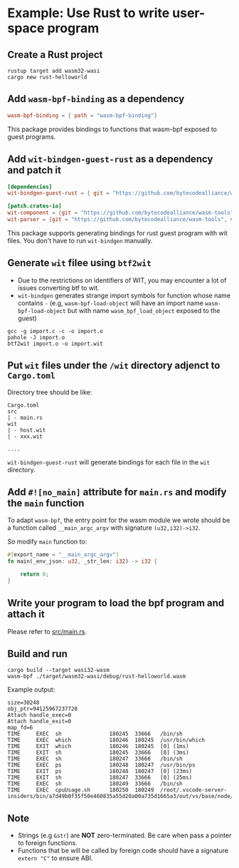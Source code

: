 # Example: Use Rust to write user-space program

## Create a Rust project 
```console
rustup target add wasm32-wasi
cargo new rust-helloworld
```

## Add `wasm-bpf-binding` as a dependency

```toml
wasm-bpf-binding = { path = "wasm-bpf-binding"}
```

This package provides bindings to functions that wasm-bpf exposed to guest programs.

## Add `wit-bindgen-guest-rust` as a dependency and patch it

```toml
[dependencies]
wit-bindgen-guest-rust = { git = "https://github.com/bytecodealliance/wit-bindgen", version = "0.3.0" }

[patch.crates-io]
wit-component = {git = "https://github.com/bytecodealliance/wasm-tools", version = "0.5.0", rev = "9640d187a73a516c42b532cf2a10ba5403df5946"}
wit-parser = {git = "https://github.com/bytecodealliance/wasm-tools", version = "0.5.0", rev = "9640d187a73a516c42b532cf2a10ba5403df5946"}
```

This package supports generating bindings for rust guest program with wit files. You don't have to run `wit-bindgen` manually.


## Generate `wit` filee using `btf2wit`

- Due to the restrictions on identifiers of WIT, you may encounter a lot of issues converting btf to wit.
- `wit-bindgen` generates strange import symbols for function whose name contains `-` (e.g, `wasm-bpf-load-object` will have an import name `wasm-bpf-load-object` but with name ``wasm_bpf_load_object``  exposed to the guest)

```console
gcc -g import.c -c -o import.o
pahole -J import.o
btf2wit import.o -o import.wit
```

## Put `wit` files under the `/wit` directory adjenct to `Cargo.toml`

Directory tree should be like:
```
Cargo.toml
src
| - main.rs
wit
| - host.wit
| - xxx.wit

....
```

`wit-bindgen-guest-rust` will generate bindings for each file in the `wit` directory.

## Add `#![no_main]` attribute for `main.rs` and modify the `main` function

To adapt `wasm-bpf`, the entry point for the wasm module we wrote should be a function called `__main_argc_argv` with signature `(u32,i32)->i32`.

So modify `main` function to:

```rust
#[export_name = "__main_argc_argv"]
fn main(_env_json: u32, _str_len: i32) -> i32 {

    return 0;
}
```

## Write your program to load the bpf program and attach it

Please refer to [src/main.rs](src/main.rs).

## Build and run

```console
cargo build --target wasi32-wasm
wasm-bpf ./target/wasm32-wasi/debug/rust-helloworld.wasm
```

Example output:
```console
size=30248
obj_ptr=94125967237728
Attach handle_exec=0
Attach handle_exit=0
map_fd=6
TIME     EXEC  sh               180245  33666   /bin/sh
TIME     EXEC  which            180246  180245  /usr/bin/which
TIME     EXIT  which            180246  180245  [0] (1ms)
TIME     EXIT  sh               180245  33666   [0] (3ms)
TIME     EXEC  sh               180247  33666   /bin/sh
TIME     EXEC  ps               180248  180247  /usr/bin/ps
TIME     EXIT  ps               180248  180247  [0] (23ms)
TIME     EXIT  sh               180247  33666   [0] (25ms)
TIME     EXEC  sh               180249  33666   /bin/sh
TIME     EXEC  cpuUsage.sh      180250  180249  /root/.vscode-server-insiders/bin/a7d49b0f35f50e460835a55d20a00a735d1665a3/out/vs/base/node/cpuUsage.sh
```

## Note

- Strings (e.g `&str`) are **NOT** zero-terminated. Be care when pass a pointer to foreign functions.
- Functions that be will be called by foreign code should have a signature `extern "C"` to ensure ABI.